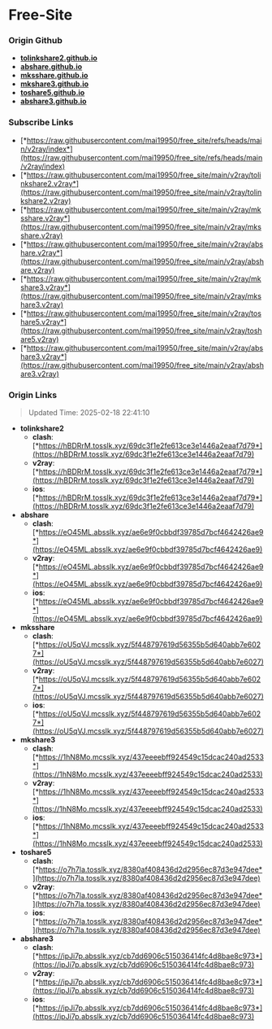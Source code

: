 # Free-Site

### Origin Github

- [**tolinkshare2.github.io**](https://github.com/tolinkshare2/tolinkshare2.github.io)
- [**abshare.github.io**](https://github.com/abshare/abshare.github.io)
- [**mksshare.github.io**](https://github.com/mksshare/mksshare.github.io)
- [**mkshare3.github.io**](https://github.com/mkshare3/mkshare3.github.io)
- [**toshare5.github.io**](https://github.com/toshare5/toshare5.github.io)
- [**abshare3.github.io**](https://github.com/abshare3/abshare3.github.io)

### Subscribe Links

- [*https://raw.githubusercontent.com/mai19950/free_site/refs/heads/main/v2ray/index*](https://raw.githubusercontent.com/mai19950/free_site/refs/heads/main/v2ray/index)
- [*https://raw.githubusercontent.com/mai19950/free_site/main/v2ray/tolinkshare2.v2ray*](https://raw.githubusercontent.com/mai19950/free_site/main/v2ray/tolinkshare2.v2ray)
- [*https://raw.githubusercontent.com/mai19950/free_site/main/v2ray/mksshare.v2ray*](https://raw.githubusercontent.com/mai19950/free_site/main/v2ray/mksshare.v2ray)
- [*https://raw.githubusercontent.com/mai19950/free_site/main/v2ray/abshare.v2ray*](https://raw.githubusercontent.com/mai19950/free_site/main/v2ray/abshare.v2ray)
- [*https://raw.githubusercontent.com/mai19950/free_site/main/v2ray/mkshare3.v2ray*](https://raw.githubusercontent.com/mai19950/free_site/main/v2ray/mkshare3.v2ray)
- [*https://raw.githubusercontent.com/mai19950/free_site/main/v2ray/toshare5.v2ray*](https://raw.githubusercontent.com/mai19950/free_site/main/v2ray/toshare5.v2ray)
- [*https://raw.githubusercontent.com/mai19950/free_site/main/v2ray/abshare3.v2ray*](https://raw.githubusercontent.com/mai19950/free_site/main/v2ray/abshare3.v2ray)

### Origin Links

> Updated Time: 2025-02-18 22:41:10

- **tolinkshare2**
  - **clash**: [*https://hBDRrM.tosslk.xyz/69dc3f1e2fe613ce3e1446a2eaaf7d79*](https://hBDRrM.tosslk.xyz/69dc3f1e2fe613ce3e1446a2eaaf7d79)
  - **v2ray**: [*https://hBDRrM.tosslk.xyz/69dc3f1e2fe613ce3e1446a2eaaf7d79*](https://hBDRrM.tosslk.xyz/69dc3f1e2fe613ce3e1446a2eaaf7d79)
  - **ios**: [*https://hBDRrM.tosslk.xyz/69dc3f1e2fe613ce3e1446a2eaaf7d79*](https://hBDRrM.tosslk.xyz/69dc3f1e2fe613ce3e1446a2eaaf7d79)
- **abshare**
  - **clash**: [*https://eO45ML.absslk.xyz/ae6e9f0cbbdf39785d7bcf4642426ae9*](https://eO45ML.absslk.xyz/ae6e9f0cbbdf39785d7bcf4642426ae9)
  - **v2ray**: [*https://eO45ML.absslk.xyz/ae6e9f0cbbdf39785d7bcf4642426ae9*](https://eO45ML.absslk.xyz/ae6e9f0cbbdf39785d7bcf4642426ae9)
  - **ios**: [*https://eO45ML.absslk.xyz/ae6e9f0cbbdf39785d7bcf4642426ae9*](https://eO45ML.absslk.xyz/ae6e9f0cbbdf39785d7bcf4642426ae9)
- **mksshare**
  - **clash**: [*https://oU5qVJ.mcsslk.xyz/5f448797619d56355b5d640abb7e6027*](https://oU5qVJ.mcsslk.xyz/5f448797619d56355b5d640abb7e6027)
  - **v2ray**: [*https://oU5qVJ.mcsslk.xyz/5f448797619d56355b5d640abb7e6027*](https://oU5qVJ.mcsslk.xyz/5f448797619d56355b5d640abb7e6027)
  - **ios**: [*https://oU5qVJ.mcsslk.xyz/5f448797619d56355b5d640abb7e6027*](https://oU5qVJ.mcsslk.xyz/5f448797619d56355b5d640abb7e6027)
- **mkshare3**
  - **clash**: [*https://1hN8Mo.mcsslk.xyz/437eeeebff924549c15dcac240ad2533*](https://1hN8Mo.mcsslk.xyz/437eeeebff924549c15dcac240ad2533)
  - **v2ray**: [*https://1hN8Mo.mcsslk.xyz/437eeeebff924549c15dcac240ad2533*](https://1hN8Mo.mcsslk.xyz/437eeeebff924549c15dcac240ad2533)
  - **ios**: [*https://1hN8Mo.mcsslk.xyz/437eeeebff924549c15dcac240ad2533*](https://1hN8Mo.mcsslk.xyz/437eeeebff924549c15dcac240ad2533)
- **toshare5**
  - **clash**: [*https://o7h7la.tosslk.xyz/8380af408436d2d2956ec87d3e947dee*](https://o7h7la.tosslk.xyz/8380af408436d2d2956ec87d3e947dee)
  - **v2ray**: [*https://o7h7la.tosslk.xyz/8380af408436d2d2956ec87d3e947dee*](https://o7h7la.tosslk.xyz/8380af408436d2d2956ec87d3e947dee)
  - **ios**: [*https://o7h7la.tosslk.xyz/8380af408436d2d2956ec87d3e947dee*](https://o7h7la.tosslk.xyz/8380af408436d2d2956ec87d3e947dee)
- **abshare3**
  - **clash**: [*https://ipJi7p.absslk.xyz/cb7dd6906c515036414fc4d8bae8c973*](https://ipJi7p.absslk.xyz/cb7dd6906c515036414fc4d8bae8c973)
  - **v2ray**: [*https://ipJi7p.absslk.xyz/cb7dd6906c515036414fc4d8bae8c973*](https://ipJi7p.absslk.xyz/cb7dd6906c515036414fc4d8bae8c973)
  - **ios**: [*https://ipJi7p.absslk.xyz/cb7dd6906c515036414fc4d8bae8c973*](https://ipJi7p.absslk.xyz/cb7dd6906c515036414fc4d8bae8c973)

